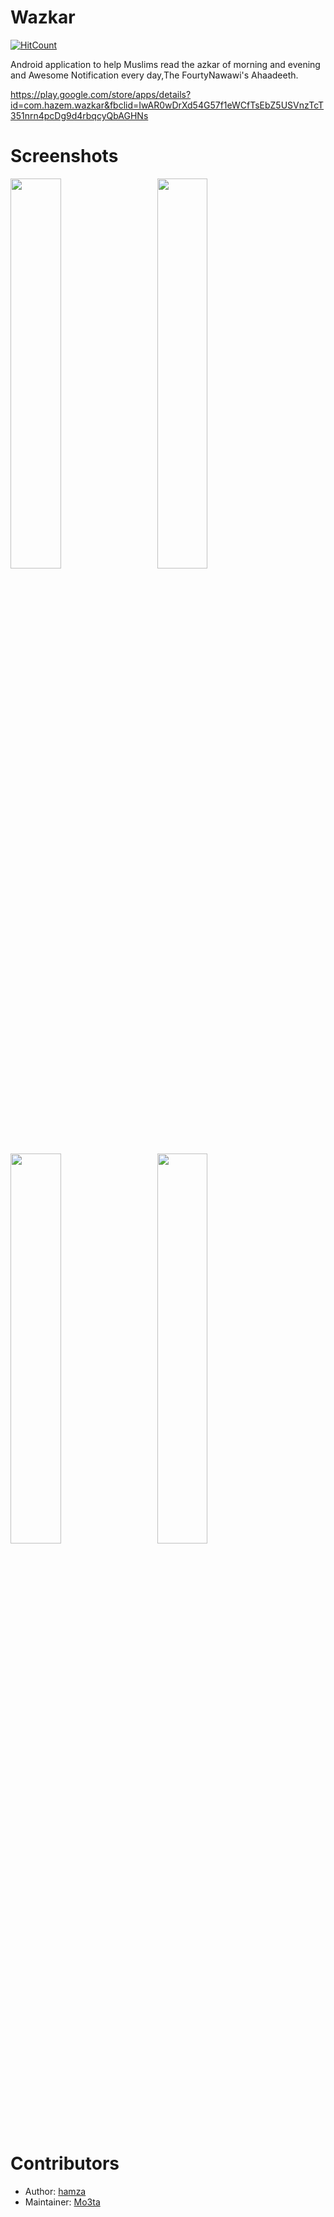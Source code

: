 # Wazkar
[![HitCount](http://hits.dwyl.com/hamza94max/Wazkar.svg)](http://hits.dwyl.com/hamza94max/Wazkar)

Android  application to help Muslims read the azkar of morning and evening
and Awesome Notification every day,The FourtyNawawi's Ahaadeeth.

https://play.google.com/store/apps/details?id=com.hazem.wazkar&fbclid=IwAR0wDrXd54G57f1eWCfTsEbZ5USVnzTcT351nrn4pcDg9d4rbqcyQbAGHNs


# Screenshots 
<div>

<img src = "https://user-images.githubusercontent.com/54688005/89568598-d52a5e00-d823-11ea-8a98-049681905725.png" width = 40%>
  <img width ="5%"/> 
  
<img src = "https://user-images.githubusercontent.com/54688005/89569136-921cba80-d824-11ea-9d86-76b85d6dca13.png" width = 40% >
 <img width ="5%"/> 
</div>

<div>
<img src = "https://user-images.githubusercontent.com/54688005/89568716-0014b200-d824-11ea-8fcb-4be7af30880c.png" width = 40%>
  <img width ="5%"/> 
  


<img src = "https://user-images.githubusercontent.com/54688005/89568723-030fa280-d824-11ea-8412-d4311a80839a.png" width = 40%>
</div>




# Contributors 
- Author: [hamza](https://github.com/hamza94max/Wazkar)
- Maintainer: [Mo3ta](https://github.com/MahmoudMabrok)
